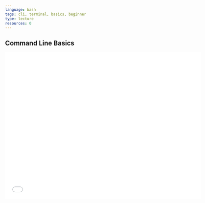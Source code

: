 ```yaml
---
language: bash
tags: cli, terminal, basics, beginner
type: lecture
resources: 0
---
```


## Command Line Basics

<iframe width="640" height="480" src="//www.youtube-nocookie.com/embed/s5S_2BdrMJE?rel=0" frameborder="0" allowfullscreen></iframe>
